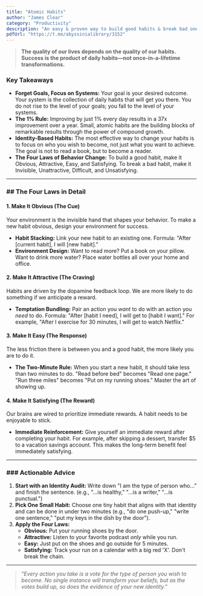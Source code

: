 ```yaml
---
title: "Atomic Habits"
author: "James Clear"
category: "Productivity"
description: "An easy & proven way to build good habits & break bad ones."
pdfUrl: "https://t.me/abyssinialibrary/3152"
---
```

> **The quality of our lives depends on the quality of our habits. Success is the product of daily habits—not once-in-a-lifetime transformations.**

### Key Takeaways

-   **Forget Goals, Focus on Systems:** Your goal is your desired outcome. Your system is the collection of daily habits that will get you there. You do not rise to the level of your goals; you fall to the level of your systems.
-   **The 1% Rule:** Improving by just 1% every day results in a 37x improvement over a year. Small, atomic habits are the building blocks of remarkable results through the power of compound growth.
-   **Identity-Based Habits:** The most effective way to change your habits is to focus on who you wish to become, not just what you want to achieve. The goal is not to read a book, but to become a reader.
-   **The Four Laws of Behavior Change:** To build a good habit, make it Obvious, Attractive, Easy, and Satisfying. To break a bad habit, make it Invisible, Unattractive, Difficult, and Unsatisfying.

---

### ## The Four Laws in Detail

#### 1. Make It Obvious (The Cue)
Your environment is the invisible hand that shapes your behavior. To make a new habit obvious, design your environment for success.
-   **Habit Stacking:** Link your new habit to an existing one. Formula: "After [current habit], I will [new habit]."
-   **Environment Design:** Want to read more? Put a book on your pillow. Want to drink more water? Place water bottles all over your home and office.

#### 2. Make It Attractive (The Craving)
Habits are driven by the dopamine feedback loop. We are more likely to do something if we anticipate a reward.
-   **Temptation Bundling:** Pair an action you *want* to do with an action you *need* to do. Formula: "After [habit I need], I will get to [habit I want]." For example, "After I exercise for 30 minutes, I will get to watch Netflix."

#### 3. Make It Easy (The Response)
The less friction there is between you and a good habit, the more likely you are to do it.
-   **The Two-Minute Rule:** When you start a new habit, it should take less than two minutes to do. "Read before bed" becomes "Read one page." "Run three miles" becomes "Put on my running shoes." Master the art of showing up.

#### 4. Make It Satisfying (The Reward)
Our brains are wired to prioritize immediate rewards. A habit needs to be enjoyable to stick.
-   **Immediate Reinforcement:** Give yourself an immediate reward after completing your habit. For example, after skipping a dessert, transfer $5 to a vacation savings account. This makes the long-term benefit feel immediately satisfying.

---

### ### Actionable Advice

1.  **Start with an Identity Audit:** Write down "I am the type of person who..." and finish the sentence. (e.g., "...is healthy," "...is a writer," "...is punctual.")
2.  **Pick One Small Habit:** Choose one tiny habit that aligns with that identity and can be done in under two minutes (e.g., "do one push-up," "write one sentence," "put my keys in the dish by the door").
3.  **Apply the Four Laws:**
    -   **Obvious:** Put your running shoes by the door.
    -   **Attractive:** Listen to your favorite podcast *only* while you run.
    -   **Easy:** Just put on the shoes and go outside for 5 minutes.
    -   **Satisfying:** Track your run on a calendar with a big red 'X'. Don't break the chain.

---

> *"Every action you take is a vote for the type of person you wish to become. No single instance will transform your beliefs, but as the votes build up, so does the evidence of your new identity."*
